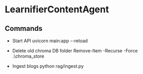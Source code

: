 # LearnifierContentAgent

## Commands

- Start API
  uvicorn main:app --reload

- Delete old chroma DB folder
  Remove-Item -Recurse -Force .\chroma_store

- Ingest blogs
  python rag/ingest.py
